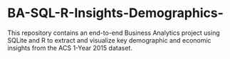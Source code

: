 # BA-SQL-R-Insights-Demographics-
This repository contains an end-to-end Business Analytics project using SQLite and R to extract and visualize key demographic and economic insights from the ACS 1-Year 2015 dataset.
